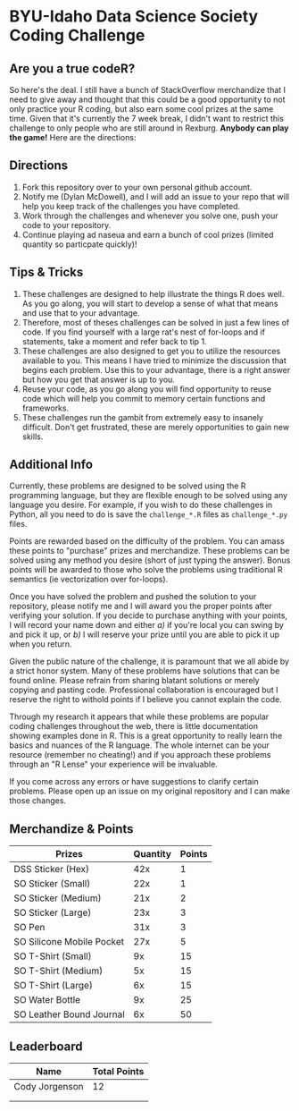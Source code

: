 # BYU-Idaho Data Science Society Coding Challenge

## Are you a true codeR?

So here's the deal. I still have a bunch of StackOverflow merchandize that I need to give away and thought that this could be a good opportunity to not only practice your R coding, but also earn some cool prizes at the same time. Given that it's currently the 7 week break, I didn't want to restrict this challenge to only people who are still around in Rexburg. __Anybody can play the game!__ Here are the directions:

## Directions

1. Fork this repository over to your own personal github account.
2. Notify me (Dylan McDowell), and I will add an issue to your repo that will help you keep track of the challenges you have completed.
3. Work through the challenges and whenever you solve one, push your code to your repository. 
4. Continue playing ad naseua and earn a bunch of cool prizes (limited quantity so particpate quickly)!

## Tips & Tricks

1. These challenges are designed to help illustrate the things R does well. As you go along, you will start to develop a sense of what that means and use that to your advantage. 
2. Therefore, most of theses challenges can be solved in just a few lines of code. If you find yourself with a large rat's nest of for-loops and if statements, take a moment and refer back to tip 1. 
3. These challenges are also designed to get you to utilize the resources available to you. This means I have tried to minimize the discussion that begins each problem. Use this to your advantage, there is a right answer but how you get that answer is up to you. 
4. Reuse your code, as you go along you will find opportunity to reuse code which will help you commit to memory certain functions and frameworks. 
5. These challenges run the gambit from extremely easy to insanely difficult. Don't get frustrated, these are merely opportunities to gain new skills. 

## Additional Info

Currently, these problems are designed to be solved using the R programming language, but they are flexible enough to be solved using any language you desire. For example, if you wish to do these challenges in Python, all you need to do is save the `challenge_*.R` files as `challenge_*.py` files. 

Points are rewarded based on the difficulty of the problem. You can amass these points to "purchase" prizes and merchandize. These problems can be solved using any method you desire (short of just typing the answer). Bonus points will be awarded to those who solve the problems using traditional R semantics (ie vectorization over for-loops).

Once you have solved the problem and pushed the solution to your repository, please notify me and I will award you the proper points after verifying your solution. If you decide to purchase anything with your points, I will record your name down and either *a)* if you're local you can swing by and pick it up, or *b)* I will reserve your prize until you are able to pick it up when you return. 

Given the public nature of the challenge, it is paramount that we all abide by a strict honor system. Many of these problems have solutions that can be found online. Please refrain from sharing blatant solutions or merely copying and pasting code. Professional collaboration is encouraged but I reserve the right to withold points if I believe you cannot explain the code. 

Through my research it appears that while these problems are popular coding challenges throughout the web, there is little documentation showing examples done in R. This is a great opportunity to really learn the basics and nuances of the R language. The whole internet can be your resource (remember no cheating!) and if you approach these problems through an "R Lense" your experience will be invaluable. 

If you come across any errors or have suggestions to clarify certain problems. Please open up an issue on my original repository and I can make those changes. 

## Merchandize & Points

| Prizes  | Quantity  |  Points  |
|---|---|---|
| DSS Sticker (Hex)  | 42x  |  1 |
| SO Sticker (Small)  |  22x | 1  |
| SO Sticker (Medium)  |  21x | 2  |
| SO Sticker (Large)  | 23x  | 3  |
| SO Pen |  31x | 3  |
| SO Silicone Mobile Pocket  | 27x  | 5 |
| SO T-Shirt (Small)  | 9x  | 15  |
| SO T-Shirt (Medium)  | 5x  | 15  |
| SO T-Shirt (Large)  | 6x  |  15 |
| SO Water Bottle   | 9x  | 25  |
| SO Leather Bound Journal  | 6x  | 50  |

## Leaderboard

| Name  | Total Points  |
|---|---|
| Cody Jorgenson  |  12 |
|   |   |
|   |   |